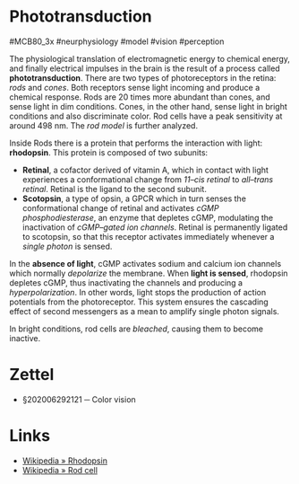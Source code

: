 # Phototransduction
#MCB80_3x #neurphysiology #model #vision #perception

The physiological translation of electromagnetic energy to chemical energy, and finally electrical impulses in the brain is the result of a process called **phototransduction**. There are two types of photoreceptors in the retina: *rods* and *cones*. Both receptors sense light incoming and produce a chemical response. Rods are 20 times more abundant than cones, and sense light in dim conditions. Cones, in the other hand, sense light in bright conditions and also discriminate color. Rod cells have a peak sensitivity at around 498 nm. The _rod model_ is further analyzed.

Inside Rods there is a protein that performs the interaction with light: **rhodopsin**. This protein is composed of two subunits: 

- **Retinal**, a cofactor derived of vitamin A, which in contact with light experiences a conformational change from _11–cis retinal_ to _all–trans retinal_. Retinal is the ligand to the second subunit.
- **Scotopsin**, a type of opsin, a GPCR which in turn senses the conformational change of retinal and activates _cGMP phosphodiesterase_, an enzyme that depletes cGMP, modulating the inactivation of _cGMP–gated ion channels_. Retinal is permanently ligated to scotopsin, so that this receptor activates immediately whenever a _single photon_ is sensed.

In the **absence of light**, cGMP activates sodium and calcium ion channels which normally _depolarize_ the membrane. When **light is sensed**, rhodopsin depletes cGMP, thus inactivating the channels and producing a _hyperpolarization_. In other words, light stops the production of action potentials from the photoreceptor. This system ensures the cascading effect of second messengers as a mean to amplify single photon signals.

In bright conditions, rod cells are _bleached_, causing them to become inactive.

# Zettel

- §202006292121 ─ Color vision

# Links

- [Wikipedia » Rhodopsin](https://en.wikipedia.org/wiki/Rhodopsin)
- [Wikipedia » Rod cell](https://en.wikipedia.org/wiki/Rod_cell)